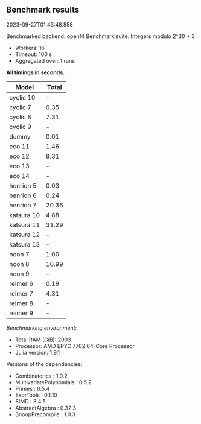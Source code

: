 ## Benchmark results

2023-09-27T01:43:48.858

Benchmarked backend: openf4
Benchmark suite: Integers modulo 2^30 + 3

- Workers: 16
- Timeout: 100 s
- Aggregated over: 1 runs

**All timings in seconds.**

|Model|Total|
|-----|---|
|cyclic 10| - |
|cyclic 7|0.35|
|cyclic 8|7.31|
|cyclic 9| - |
|dummy|0.01|
|eco 11|1.46|
|eco 12|8.31|
|eco 13| - |
|eco 14| - |
|henrion 5|0.03|
|henrion 6|0.24|
|henrion 7|20.36|
|katsura 10|4.88|
|katsura 11|31.29|
|katsura 12| - |
|katsura 13| - |
|noon 7|1.00|
|noon 8|10.99|
|noon 9| - |
|reimer 6|0.19|
|reimer 7|4.31|
|reimer 8| - |
|reimer 9| - |

*Benchmarking environment:*

* Total RAM (GiB): 2003
* Processor: AMD EPYC 7702 64-Core Processor                
* Julia version: 1.9.1

Versions of the dependencies:

* Combinatorics : 1.0.2
* MultivariatePolynomials : 0.5.2
* Primes : 0.5.4
* ExprTools : 0.1.10
* SIMD : 3.4.5
* AbstractAlgebra : 0.32.3
* SnoopPrecompile : 1.0.3
